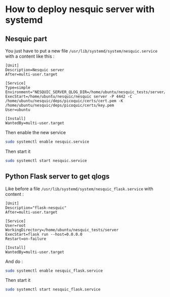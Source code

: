 # How to deploy nesquic server with systemd

## Nesquic part

You just have to put a new file `/usr/lib/systemd/system/nesquic.service` with a content like this :

```systemd
[Unit]
Description=Nesquic server
After=multi-user.target

[Service]
Type=simple
Environment="NESQUIC_SERVER_QLOG_DIR=/home/ubuntu/nesquic_tests/server/qlogs"
ExecStart=/home/ubuntu/nesquic/nesquic server -P 4442 -C /home/ubuntu/nesquic/deps/picoquic/certs/cert.pem -K /home/ubuntu/nesquic/deps/picoquic/certs/key.pem
User=ubuntu

[Install]
WantedBy=multi-user.target
```

Then enable the new service

```bash
sudo systemctl enable nesquic.service
```

Then start it

```bash
sudo systemctl start nesquic.service
```

## Python Flask server to get qlogs

Like before a file `/usr/lib/systemd/system/nesquic_flask.service` with content :

```systemctl
[Unit]
Description="flask-nesquic"
After=multi-user.target

[Service]
User=root
WorkingDirectory=/home/ubuntu/nesquic_tests/server
ExecStart=flask run --host=0.0.0.0
Restart=on-failure

[Install]
WantedBy=multi-user.target
```

And do :

```bash
sudo systemctl enable nesquic_flask.service
```

Then start it

```bash
sudo systemctl start nesquic_flask.service
```
